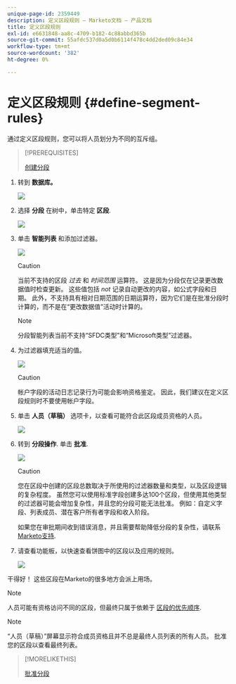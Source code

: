 ```yaml
---
unique-page-id: 2359449
description: 定义区段规则 — Marketo文档 — 产品文档
title: 定义区段规则
exl-id: e6631848-aa8c-4709-b182-4c88abbd365b
source-git-commit: 55afdc537d0a5d0b6114f478c4dd2ded09c84e34
workflow-type: tm+mt
source-wordcount: '382'
ht-degree: 0%

---
```


# 定义区段规则 {#define-segment-rules}

通过定义区段规则，您可以将人员划分为不同的互斥组。

>[!PREREQUISITES]
>
>[创建分段](/help/marketo/product-docs/personalization/segmentation-and-snippets/segmentation/create-a-segmentation.md)

1. 转到 **数据库。**

   ![](assets/image2017-3-28-14-3a7-3a42.png)

1. 选择 **分段** 在树中，单击特定 **区段**.

   ![](assets/image2017-3-28-14-3a11-3a15.png)

1. 单击 **智能列表** 和添加过滤器。

   ![](assets/image2017-3-28-14-3a18-3a19.png)

   >[!CAUTION]
   >
   >当前不支持的区段 _过去_ 和 _时间范围_  运算符。 这是因为分段仅在记录更改数据值时检查更新。 这些值包括 _not_ 记录自动更改的内容，如公式字段和日期。 此外，不支持具有相对日期范围的日期运算符，因为它们是在批准分段时计算的，而不是在“更改数据值”活动时计算的。

   >[!NOTE]
   >
   >分段智能列表当前不支持“SFDC类型”和“Microsoft类型”过滤器。

1. 为过滤器填充适当的值。

   ![](assets/image2017-3-28-14-3a18-3a33.png)

   >[!CAUTION]
   >
   >帐户字段的活动日志记录行为可能会影响资格鉴定。 因此，我们建议在定义区段规则时不要使用帐户字段。

1. 单击 **人员（草稿）** 选项卡，以查看可能符合此区段成员资格的人员。

   ![](assets/image2017-3-28-14-3a20-3a15.png)

1. 转到 **分段操作**. 单击 **批准**.

   ![](assets/image2014-9-15-11-3a36-3a7.png)

   >[!CAUTION]
   >
   >您在区段中创建的区段总数取决于所使用的过滤器数量和类型，以及区段逻辑的复杂程度。 虽然您可以使用标准字段创建多达100个区段，但使用其他类型的过滤器可能会增加复杂性，并且您的分段可能无法批准。 例如：自定义字段、列表成员、潜在客户所有者字段和收入阶段。
   >
   >如果您在审批期间收到错误消息，并且需要帮助降低分段的复杂性，请联系 [Marketo支持](https://nation.marketo.com/t5/Support/ct-p/Support).

1. 请查看功能板，以快速查看饼图中的区段以及应用的规则。

   ![](assets/image2014-9-15-11-3a36-3a19.png)

干得好！ 这些区段在Marketo的很多地方会派上用场。

>[!NOTE]
>
>人员可能有资格访问不同的区段，但最终只属于依赖于 [区段的优先顺序](/help/marketo/product-docs/personalization/segmentation-and-snippets/segmentation/segmentation-order-priority.md).

>[!NOTE]
>
>“人员（草稿）”屏幕显示符合成员资格且并不总是最终人员列表的所有人员。 批准您的区段以查看最终列表。

>[!MORELIKETHIS]
>
>[批准分段](/help/marketo/product-docs/personalization/segmentation-and-snippets/segmentation/approve-a-segmentation.md)
